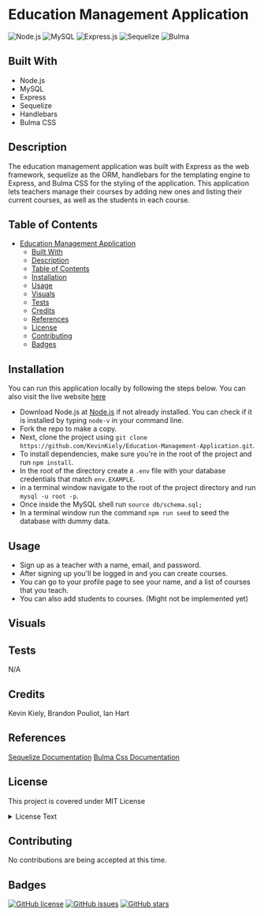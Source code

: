 # Education Management Application

![Node.js](https://camo.githubusercontent.com/85cba226a1290d078f1a437aa87cb872a5bdb30037fa96b8afcddf163cd5b328/68747470733a2f2f696d672e736869656c64732e696f2f7374617469632f76313f7374796c653d666f722d7468652d6261646765266d6573736167653d4e6f64652e6a7326636f6c6f723d333339393333266c6f676f3d4e6f64652e6a73266c6f676f436f6c6f723d464646464646266c6162656c3d)
![MySQL](https://camo.githubusercontent.com/43cb8083b53aaf9847087cc27dcc556a66b7b1f32ca77c3091aed2e3f9c2c277/68747470733a2f2f696d672e736869656c64732e696f2f7374617469632f76313f7374796c653d666f722d7468652d6261646765266d6573736167653d4d7953514c26636f6c6f723d343437394131266c6f676f3d4d7953514c266c6f676f436f6c6f723d464646464646266c6162656c3d)
![Express.js](https://camo.githubusercontent.com/dd688eaaa262ca0022a159962f55bfd35cababef5df983fb2b3c136e62256b5e/68747470733a2f2f696d672e736869656c64732e696f2f7374617469632f76313f7374796c653d666f722d7468652d6261646765266d6573736167653d4578707265737326636f6c6f723d303030303030266c6f676f3d45787072657373266c6f676f436f6c6f723d464646464646266c6162656c3d)
![Sequelize](https://camo.githubusercontent.com/b4637d1df0ccfefc5971f0afab56330893bb86fc1b5299cb3fb3bc391ca24115/68747470733a2f2f696d672e736869656c64732e696f2f7374617469632f76313f7374796c653d666f722d7468652d6261646765266d6573736167653d53657175656c697a6526636f6c6f723d323232323232266c6f676f3d53657175656c697a65266c6f676f436f6c6f723d353242304537266c6162656c3d)
![Bulma](https://camo.githubusercontent.com/348c91cfe1d49e26bd9bd0023f4b3ec4dfa91ce207947f23bca13f813801e961/68747470733a2f2f696d672e736869656c64732e696f2f7374617469632f76313f7374796c653d666f722d7468652d6261646765266d6573736167653d42756c6d6126636f6c6f723d323232323232266c6f676f3d42756c6d61266c6f676f436f6c6f723d303044314232266c6162656c3d)

## Built With

- Node.js
- MySQL
- Express
- Sequelize
- Handlebars
- Bulma CSS

## Description

The education management application was built with Express as the web framework, sequelize as the ORM, handlebars for the templating engine to Express, and Bulma CSS for the styling of the application. This application lets teachers manage their courses by adding new ones and listing their current courses, as well as the students in each course.

## Table of Contents

- [Education Management Application](#education-management-application)
  - [Built With](#built-with)
  - [Description](#description)
  - [Table of Contents](#table-of-contents)
  - [Installation](#installation)
  - [Usage](#usage)
  - [Visuals](#visuals)
  - [Tests](#tests)
  - [Credits](#credits)
  - [References](#references)
  - [License](#license)
  - [Contributing](#contributing)
  - [Badges](#badges)

## Installation

You can run this application locally by following the steps below. You can also visit the live website [here]()

- Download Node.js at [Node.js](https://nodejs.org/en) if not already installed. You can check if it is installed by typing `node-v` in your command line.
- Fork the repo to make a copy.
- Next, clone the project using `git clone https://github.com/KevinKiely/Education-Management-Application.git`.
- To install dependencies, make sure you're in the root of the project and run `npm install`.
- In the root of the directory create a `.env` file with your database credentials that match `env.EXAMPLE`.
- in a terminal window navigate to the root of the project directory and run `mysql -u root -p`.
- Once inside the MySQL shell run `source db/schema.sql;`
- In a terminal window run the command `npm run seed` to seed the database with dummy data.

## Usage

- Sign up as a teacher with a name, email, and password.
- After signing up you'll be logged in and you can create courses.
- You can go to your profile page to see your name, and a list of courses that you teach.
- You can also add students to courses. (Might not be implemented yet)

## Visuals

## Tests

N/A

## Credits

Kevin Kiely, Brandon Pouliot, Ian Hart

## References

[Sequelize Documentation](https://sequelize.org/docs/v6/)
[Bulma Css Documentation](https://bulma.io/documentation/)

## License

This project is covered under MIT License

<details>
  <summary>
    License Text
  </summary>

```

Copyright (c) 2024  Kevin Kiely, Brandon Pouliot, Ian Hart

Permission is hereby granted, free of charge, to any person obtaining a copy
of this software and associated documentation files (the "Software"), to deal
in the Software without restriction, including without limitation the rights
to use, copy, modify, merge, publish, distribute, sublicense, and/or sell
copies of the Software, and to permit persons to whom the Software is
furnished to do so, subject to the following conditions:

The above copyright notice and this permission notice shall be included in all
copies or substantial portions of the Software.

THE SOFTWARE IS PROVIDED "AS IS", WITHOUT WARRANTY OF ANY KIND, EXPRESS OR
IMPLIED, INCLUDING BUT NOT LIMITED TO THE WARRANTIES OF MERCHANTABILITY,
FITNESS FOR A PARTICULAR PURPOSE AND NONINFRINGEMENT. IN NO EVENT SHALL THE
AUTHORS OR COPYRIGHT HOLDERS BE LIABLE FOR ANY CLAIM, DAMAGES OR OTHER
LIABILITY, WHETHER IN AN ACTION OF CONTRACT, TORT OR OTHERWISE, ARISING FROM,
OUT OF OR IN CONNECTION WITH THE SOFTWARE OR THE USE OR OTHER DEALINGS IN THE
SOFTWARE.

```

</details>

## Contributing

No contributions are being accepted at this time.

## Badges

[![GitHub license](https://img.shields.io/github/license/KevinKiely/Education-Management-Application)](https://github.com/KevinKiely/Education-Management-Application/blob/main/LICENSE)
[![GitHub issues](https://img.shields.io/github/issues/KevinKiely/Education-Management-Application)](https://github.com/KevinKiely/Education-Management-Application)
[![GitHub stars](https://img.shields.io/github/stars/KevinKiely/Education-Management-Application)](https://github.com/KevinKiely/Education-Management-Application/stargazers)

